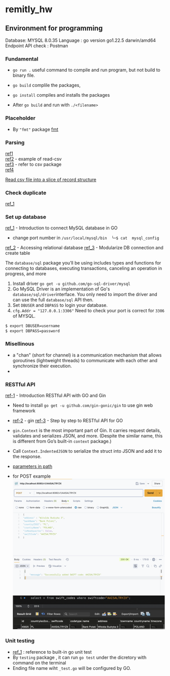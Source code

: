 # remitly_hw

## Environment for programming

Database: MYSQL 8.0.35
Language : go version go1.22.5 darwin/amd64
Endpoint API check : Postman

### Fundamental

- `go run .` useful command to compile and run program, but not build to binary file.
- `go build` complile the packages,
- `go install` compiles and installs the packages

- After `go build` and run with `./<filename>`

### Placeholder

- By `"fmt"` package [fmt](https://pkg.go.dev/fmt)

### Parsing

[ref1](https://shaileshb.hashnode.dev/go-csv-parsing) \
[ref2](https://gosamples.dev/read-csv/) - example of read-csv \
[ref3](https://pkg.go.dev/encoding/csv#section-sourcefiles) - refer to csv package\
[ref4](https://github.com/gocarina/gocsv/blob/78e41c74b4b1/examples/full/main.go)

[Read csv file into a slice of record structure](https://shaileshb.hashnode.dev/go-csv-parsing)

### Check duplicate

[ref_1](https://stackoverflow.com/questions/39086976/golang-csv-remove-duplicate-if-matching-column-values)

### Set up database

[ref_1](https://go.dev/doc/tutorial/database-access) - Introduction to connect MySQL database in GO

- change port number in `/usr/local/mysql/bin 
╰─$ cat  mysql_config `

[ref_2](https://go.dev/doc/database/) - Accessing relational database
[ref_3](https://golangbot.com/mysql-create-table-insert-row/) - Modularize DB connection and create table

The `database/sql` package you’ll be using includes types and functions for connecting to databases, executing transactions, canceling an operation in progress, and more

1. Install driver `go get -u github.com/go-sql-driver/mysql`
2. Go MySQL Driver is an implementation of Go's `database/sql/driver`interface. You only need to import the driver and can use the full `database/sql` API then.
3. Set `DBUSER` and `DBPASS` to login your database.
4. `cfg.Addr = "127.0.0.1:3306"` Need to check your port is correct for `3306` of MYSQL.

```shell
$ export DBUSER=username
$ export DBPASS=password
```

### Misellinous

- a "chan" (short for channel) is a communication mechanism that allows goroutines (lightweight threads) to communicate with each other and synchronize their execution.
-

### RESTful API

[ref-1](https://go.dev/doc/tutorial/web-service-gin) - Introduction RESTful API with GO and Gin

- Need to install `go get -u github.com/gin-gonic/gin` to use gin web framework
- [ref-2](https://gin-gonic.com/en/docs/quickstart/) - gin
  [ref-3](https://go.dev/doc/tutorial/web-service-gin#write-the-code) - Step by step to RESTful API for GO
- `gin.Context` is the most important part of Gin. It carries request details, validates and serializes JSON, and more. (Despite the similar name, this is different from Go’s built-in `context` package.)

- Call `Context.IndentedJSON` to serialize the struct into JSON and add it to the response.

- [parameters in path](https://gin-gonic.com/en/docs/examples/param-in-path/)

- for POST example
  ![alt text](image.png)
  ![alt text](image-1.png)

### Unit testing

- [ref_1](https://go.dev/doc/tutorial/add-a-test) : reference to built-in go unit test
- By `testing` package , it can run `go test` under the dicretory with command on the terminal
- Ending file name wiht `_test.go` will be configured by GO.
